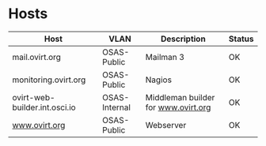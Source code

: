 Hosts
=====

| Host                          | VLAN          | Description                         | Status                |
|-------------------------------|---------------|-------------------------------------|-----------------------|
| mail.ovirt.org                | OSAS-Public   | Mailman 3                           | OK                    |
| monitoring.ovirt.org          | OSAS-Public   | Nagios                              | OK                    |
| ovirt-web-builder.int.osci.io | OSAS-Internal | Middleman builder for www.ovirt.org | OK                    |
| www.ovirt.org                 | OSAS-Public   | Webserver                           | OK                    |

